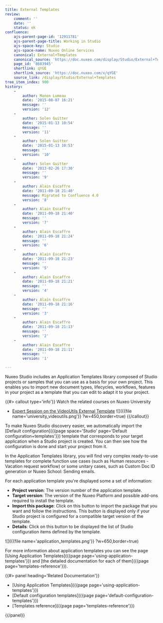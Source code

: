 ```yaml
---
title: External Templates
review:
    comment: ''
    date: ''
    status: ok
confluence:
    ajs-parent-page-id: '12911781'
    ajs-parent-page-title: Working in Studio
    ajs-space-key: Studio
    ajs-space-name: Nuxeo Online Services
    canonical: External+Templates
    canonical_source: 'https://doc.nuxeo.com/display/Studio/External+Templates'
    page_id: '8683945'
    shortlink: qYGE
    shortlink_source: 'https://doc.nuxeo.com/x/qYGE'
    source_link: /display/Studio/External+Templates
tree_item_index: 900
history:
    -
        author: Manon Lumeau
        date: '2015-08-07 16:21'
        message: ''
        version: '12'
    -
        author: Solen Guitter
        date: '2015-01-13 10:54'
        message: ''
        version: '11'
    -
        author: Solen Guitter
        date: '2015-01-13 10:53'
        message: ''
        version: '10'
    -
        author: Solen Guitter
        date: '2013-02-26 17:30'
        message: ''
        version: '9'
    -
        author: Alain Escaffre
        date: '2011-09-18 21:40'
        message: Migrated to Confluence 4.0
        version: '8'
    -
        author: Alain Escaffre
        date: '2011-09-18 21:40'
        message: ''
        version: '7'
    -
        author: Alain Escaffre
        date: '2011-09-18 21:24'
        message: ''
        version: '6'
    -
        author: Alain Escaffre
        date: '2011-09-18 21:23'
        message: ''
        version: '5'
    -
        author: Alain Escaffre
        date: '2011-09-18 21:21'
        message: ''
        version: '4'
    -
        author: Alain Escaffre
        date: '2011-09-18 21:16'
        message: ''
        version: '3'
    -
        author: Alain Escaffre
        date: '2011-09-18 21:13'
        message: ''
        version: '2'
    -
        author: Alain Escaffre
        date: '2011-09-18 21:11'
        message: ''
        version: '1'

---
```

Nuxeo Studio includes an Application Templates library composed of Studio projects or samples that you can use as a basis for your own project. This enables you to import new document types, lifecycles, workflows, features in your project as a template that you can edit to adapt it to your project.

{{#> callout type='info'}}
Watch the related courses on Nuxeo University
- [Expert Session on the VideoUtils External Template](https://university.nuxeo.com/learn/public/course/view/elearning/135/expert-session-studio-external-templates-videoutils)
![]({{file name='university_videoutils.png'}} ?w=450,border=true)
{{/callout}}

To make Nuxeo Studio discovery easier, we automatically import the [Default configuration]({{page space='Studio' page='Default configuration+templates'}}) template that corresponds to your target application when a Studio project is created. You can then see how the configuration is done and start your project from it.

In the Application Templates library, you will find very complex ready-to-use templates for complete function use cases (such as Human resources - Vacation request workflow) or some unitary cases, such as Custom Doc ID generation or Nuxeo School: Sending emails.

For each application template you're displayed some a set of information:

*   **Project version**: The version number of the application template.
*   **Target version**: The version of the Nuxeo Platform and possible add-ons required to install the template.
*   **Import this package**: Click on this button to import the package that you want and follow the instructions. This button is displayed only if your Studio project is configured for a compatible target version of the template.
*   **Details**: Click on this button to be displayed the list of Studio configuration items defined by the template.

![]({{file name='application_templates.png'}} ?w=650,border=true)

For more information about application templates you can see the page [Using Application Templates]({{page page='using-application-templates'}}) and [the detailed documentation for each of them]({{page page='templates-reference'}}).

<div class="row" data-equalizer data-equalize-on="medium">
<div class="column medium-6">
{{#> panel heading='Related Documentation'}}

- [Using Application Templates]({{page page='using-application-templates'}})
- [Default configuration templates]({{page page='default-configuration-templates'}})
- [Templates reference]({{page page='templates-reference'}})

{{/panel}}
</div>
<div class="column medium-6">
</div>
</div>
